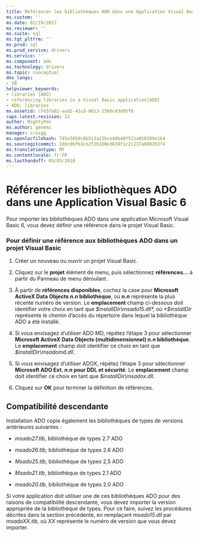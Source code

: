 ```yaml
---
title: Référencer les bibliothèques ADO dans une Application Visual Basic 6 | Documents Microsoft
ms.custom: ''
ms.date: 01/19/2017
ms.reviewer: ''
ms.suite: sql
ms.tgt_pltfrm: ''
ms.prod: sql
ms.prod_service: drivers
ms.service: ''
ms.component: ado
ms.technology: drivers
ms.topic: conceptual
dev_langs:
- VB
helpviewer_keywords:
- libraries [ADO]
- referencing libraries in a Visual Basic application[ADO]
- ADO, libraries
ms.assetid: cfd37a82-aad2-41cd-8d13-1566c43d95f0
caps.latest.revision: 12
author: MightyPen
ms.author: genemi
manager: craigg
ms.openlocfilehash: 745e305dc6b513a22bce48b40f511a850386e1b4
ms.sourcegitcommit: 2ddc0bfb3ce2f2b160e3638f1c2c237a898263f4
ms.translationtype: MT
ms.contentlocale: fr-FR
ms.lasthandoff: 05/03/2018
---
```

# <a name="referencing-the-ado-libraries-in-a-visual-basic-6-application"></a>Référencer les bibliothèques ADO dans une Application Visual Basic 6
Pour importer les bibliothèques ADO dans une application Microsoft Visual Basic 6, vous devez définir une référence dans le projet Visual Basic.  
  
### <a name="to-set-a-reference-to-the-ado-libraries-in-a-visual-basic-project"></a>Pour définir une référence aux bibliothèques ADO dans un projet Visual Basic  
  
1.  Créer un nouveau ou ouvrir un projet Visual Basic.  
  
2.  Cliquez sur le **projet** élément de menu, puis sélectionnez **références...**  à partir du Panneau de menu déroulant.  
  
3.  À partir de **références disponibles**, cochez la case pour **Microsoft ActiveX Data Objects *n.n* bibliothèque**, où ***n.n*** représente la plus récente numéro de version. Le **emplacement** champ ci-dessous doit identifier votre choix en tant que *$installDir\msado15.dll*, où *$installDir* représente le chemin d’accès du répertoire dans lequel la bibliothèque ADO a été installé.  
  
4.  Si vous envisagez d’utiliser ADO MD, répétez l’étape 3 pour sélectionner **Microsoft ActiveX Data Objects (multidimensionnel) *n.n* bibliothèque**. Le **emplacement** champ doit identifier ce choix en tant que *$installDir\msadomd.dll*.  
  
5.  Si vous envisagez d’utiliser ADOX, répétez l’étape 3 pour sélectionner **Microsoft ADO Ext. *n.n* pour DDL et sécurité**. Le **emplacement** champ doit identifier ce choix en tant que *$installDir\msadox.dll*.  
  
6.  Cliquez sur **OK** pour terminer la définition de références.  
  
## <a name="backward-compatibility"></a>Compatibilité descendante  
 Installation ADO copie également les bibliothèques de types de versions antérieures suivantes :  
  
-   *msado27.tlb*, bibliothèque de types 2.7 ADO  
  
-   *msado26.tlb*, bibliothèque de types 2.6 ADO  
  
-   *Msado25.tlb*, bibliothèque de types 2,5 ADO  
  
-   *Msado21.tlb*, bibliothèque de types 2.1 ADO  
  
-   *msado20.tlb*, bibliothèque de types 2.0 ADO  
  
 Si votre application doit utiliser une de ces bibliothèques ADO pour des raisons de compatibilité descendante, vous devez importer la version appropriée de la bibliothèque de types. Pour ce faire, suivez les procédures décrites dans la section précédente, en remplaçant *msado15.dll* par *msadoXX.tlb*, où *XX* représente le numéro de version que vous devez importer.
